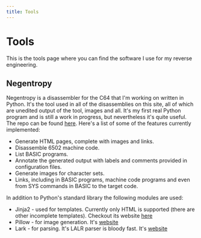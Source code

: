 ```yaml
---
title: Tools
---
```


# Tools

This is the tools page where you can find the software I use for my reverse engineering.

## Negentropy

Negentropy is a disassembler for the C64 that I'm working on written in Python. It's the tool used in all of the disassemblies on this site, all of which are unedited output of the tool, images and all. It's my first real Python program and is still a work in progress, but nevertheless it's quite useful. The repo can be found [here](https://github.com/shewitt-au/negentropy). Here's a list of some of the features currently implemented:
* Generate HTML pages, complete with images and links.
* Disassemble 6502 machine code.
* List BASIC programs.
* Annotate the generated output with labels and comments provided in configuration files.
* Generate images for character sets.
* Links, including in BASIC programs, machine code programs and even from SYS commands in BASIC to the target code.

In addition to Python's standard library the following modules are used:
* Jinja2 - used for templates. Currently only HTML is supported (there are other incomplete templates). Checkout its website [here](http://jinja.pocoo.org/)
* Pillow - for image generation. It's [website](https://python-pillow.org/)
* Lark - for parsing. It's LALR parser is bloody fast. It's [website](https://github.com/lark-parser/lark)
